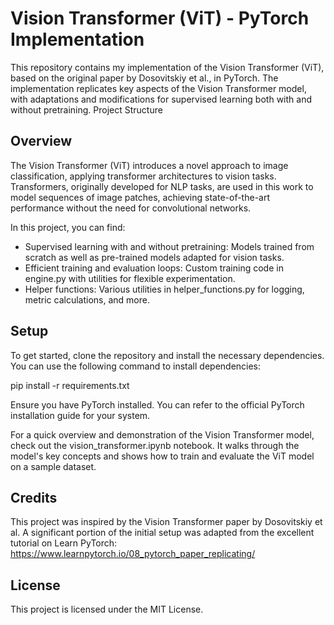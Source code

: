 # Vision Transformer (ViT) - PyTorch Implementation

This repository contains my implementation of the Vision Transformer (ViT), based on the original paper by Dosovitskiy et al., in PyTorch. The implementation replicates key aspects of the Vision Transformer model, with adaptations and modifications for supervised learning both with and without pretraining.
Project Structure

## Overview

The Vision Transformer (ViT) introduces a novel approach to image classification, applying transformer architectures to vision tasks. Transformers, originally developed for NLP tasks, are used in this work to model sequences of image patches, achieving state-of-the-art performance without the need for convolutional networks.

In this project, you can find:

 - Supervised learning with and without pretraining: Models trained from scratch as well as pre-trained models adapted for vision tasks.
 - Efficient training and evaluation loops: Custom training code in engine.py with utilities for flexible experimentation.
 - Helper functions: Various utilities in helper_functions.py for logging, metric calculations, and more.

## Setup

To get started, clone the repository and install the necessary dependencies. You can use the following command to install dependencies:

pip install -r requirements.txt

Ensure you have PyTorch installed. You can refer to the official PyTorch installation guide for your system.

For a quick overview and demonstration of the Vision Transformer model, check out the vision_transformer.ipynb notebook. It walks through the model's key concepts and shows how to train and evaluate the ViT model on a sample dataset.
## Credits

This project was inspired by the Vision Transformer paper by Dosovitskiy et al. A significant portion of the initial setup was adapted from the excellent tutorial on Learn PyTorch: https://www.learnpytorch.io/08_pytorch_paper_replicating/
## License

This project is licensed under the MIT License.